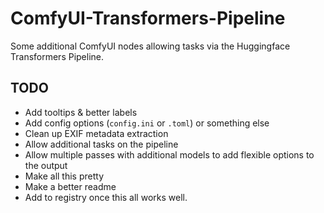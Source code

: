 # ComfyUI-Transformers-Pipeline

Some additional ComfyUI nodes allowing tasks via the Huggingface Transformers Pipeline.

## TODO

- Add tooltips & better labels
- Add config options (`config.ini` or `.toml`) or something else
- Clean up EXIF metadata extraction
- Allow additional tasks on the pipeline
- Allow multiple passes with additional models to add flexible options to the output
- Make all this pretty
- Make a better readme
- Add to registry once this all works well.